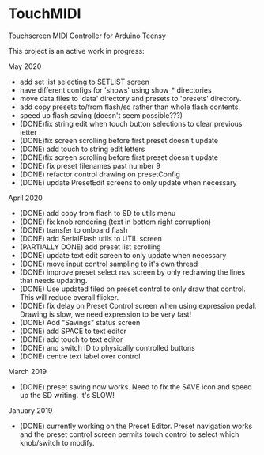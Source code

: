 # TouchMIDI
Touchscreen MIDI Controller for Arduino Teensy

This project is an active work in progress:

May 2020
- add set list selecting to SETLIST screen
- have different configs for 'shows' using show_* directories
- move data files to 'data' directory and presets to 'presets' directory.
- add copy presets to/from flash/sd rather than whole flash contents.
- speed up flash saving (doesn't seem possible???)
- (DONE)fix string edit when touch button selections to clear previous letter
- (DONE)fix screen scrolling before first preset doesn't update
- (DONE) add touch to string edit letters
- (DONE)fix screen scrolling before first preset doesn't update
- (DONE) fix preset filenames past number 9
- (DONE) refactor control drawing on presetConfig
- (DONE) update PresetEdit screens to only update when necessary

April 2020
- (DONE) add copy from flash to SD to utils menu
- (DONE) fix knob rendering (text in bottom right corruption)
- (DONE) transfer to onboard flash
- (DONE) add SerialFlash utils to UTIL screen
- (PARTIALLY DONE) add preset list scrolling
- (DONE) update text edit screen to only update when necessary
- (DONE) move input control sampling to it's own thread
- (DONE) improve preset select nav screen by only redrawing the lines that needs updating.
- (DONE) Use updated filed on preset control to only draw that control. This will reduce overall flicker.
- (DONE) fix delay on Preset Control screen when using expression pedal. Drawing is slow, we need expression to be very fast!
- (DONE) Add "Savings" status screen
- (DONE) add SPACE to text editor
- (DONE) add touch to text editor
- (DONE) and switch ID to physically controlled buttons
- (DONE) centre text label over control

March 2019
- (DONE) preset saving now works. Need to fix the SAVE icon and speed up the SD writing. It's SLOW!

January 2019
- (DONE) currently working on the Preset Editor. Preset navigation works and the preset control screen permits touch control to select which knob/switch to modify.
